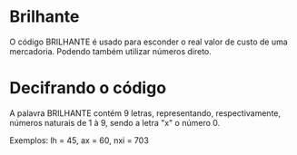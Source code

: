 # Brilhante
O código BRILHANTE é usado para esconder o real valor de custo de uma mercadoria. Podendo também utilizar números direto.
# Decifrando o código
A palavra BRILHANTE contém 9 letras, representando, respectivamente, números naturais de 1 à 9, sendo a letra "x" o número 0.

Exemplos: lh = 45, ax = 60, nxi = 703
